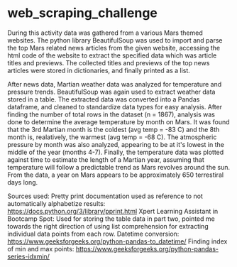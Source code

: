 # web_scraping_challenge

During this activity data was gathered from a various Mars themed websites. The python library BeautifulSoup was used to import and parse the top Mars related news articles from the given website, accessing the html code of the website to extract the specified data which was article titles and previews. The collected titles and previews of the top news articles were stored in dictionaries, and finally printed as a list.

After news data, Martian weather data was analyzed for temperature and pressure trends. BeautifulSoup was again used to extract weather data stored in a table. The extracted data was converted into a Pandas dataframe, and cleaned to standardize data types for easy analysis. After finding the number of total rows in the dataset (n = 1867), analysis was done to determine the average temperature by month on Mars. It was found that the 3rd Martian month is the coldest (avg temp = -83 C) and the 8th month is, realatively, the warmest (avg temp = -68 C). The atmospheric pressure by month was also analyzed, appearing to be at it's lowest in the middle of the year (months 4-7). Finally, the temperature data was plotted against time to estimate the length of a Martian year, assuming that temperature will follow a predictable trend as Mars revolves around the sun. From the data, a year on Mars appears to be approximately 650 terrestiral days long.


Sources used:
Pretty print documentation used as reference to not automatically alphabetize results: https://docs.python.org/3/library/pprint.html
Xpert Learning Assistant in Bootcamp Spot: Used for storing the table data in part two, pointed me towards the right direction of using list comprehension for extracting individual data points from each row.
Datetime conversion: https://www.geeksforgeeks.org/python-pandas-to_datetime/
Finding index of min and max points: https://www.geeksforgeeks.org/python-pandas-series-idxmin/